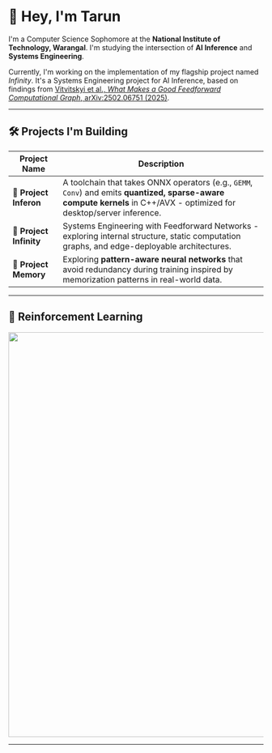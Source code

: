 # 👋 Hey, I'm Tarun

I'm a Computer Science Sophomore at the **National Institute of Technology, Warangal**. I'm studying the intersection of **AI Inference** and **Systems Engineering**.

Currently, I'm working on the implementation of my flagship project named *Infinity*. It's a Systems Engineering project for AI Inference, based on findings from [Vitvitskyi et al., *What Makes a Good Feedforward Computational Graph*, arXiv:2502.06751 (2025)](https://arxiv.org/abs/2502.06751).
 

---

## 🛠️ Projects I'm Building

| Project Name       | Description |
|--------------------|-------------|
| 🧠 **Project Inferon** | A toolchain that takes ONNX operators (e.g., `GEMM`, `Conv`) and emits **quantized, sparse-aware compute kernels** in C++/AVX - optimized for desktop/server inference. |
| 🧵 **Project Infinity** | Systems Engineering with Feedforward Networks - exploring internal structure, static computation graphs, and edge-deployable architectures. |
| 🧬 **Project Memory** | Exploring **pattern-aware neural networks** that avoid redundancy during training inspired by memorization patterns in real-world data. |

---

## 🎲 Reinforcement Learning

<img src="https://github.com/user-attachments/assets/503cb08c-f4be-4f34-b704-06ce354a0ec0" width="800">

---
